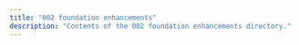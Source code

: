 ```yaml
---
title: "002 foundation enhancements"
description: "Contents of the 002 foundation enhancements directory."
---
```

